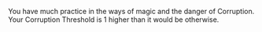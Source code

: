 You have much practice in the ways of magic and the danger of Corruption. Your Corruption Threshold is 1 higher than it would be otherwise.